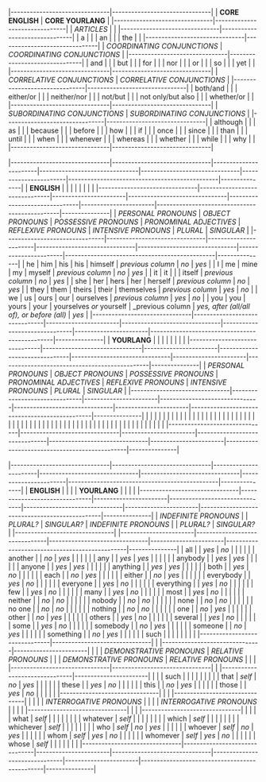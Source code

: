 |-------------------------------|-------------------------------|
| **CORE ENGLISH** 		| **CORE YOURLANG**		|
|-------------------------------|-------------------------------|
| _ARTICLES_			|				|
|-------------------------------|-------------------------------|
| a				|				|
| an				|				|
| the				|				|
|-------------------------------|-------------------------------|
| _COORDINATING CONJUNCTIONS_ 	| _COORDINATING CONJUNCTIONS_	|
|-------------------------------|-------------------------------|
| and 				|				|
| but 				|				|
| for 				|				|
| nor 				|				|
| or 				|				|
| so 				|				|
| yet 				|				|
|-------------------------------|-------------------------------|
| _CORRELATIVE CONJUNCTIONS_ 	| _CORRELATIVE CONJUNCTIONS_	|
|-------------------------------|-------------------------------|
| both/and 			|				|
| either/or 			|				|
| neither/nor 			|				|
| not/but 			|				|
| not only/but also 		|				|
| whether/or 			|				|
|-------------------------------|-------------------------------|
| _SUBORDINATING CONJUNCTIONS_	| _SUBORDINATING CONJUNCTIONS_	|
|-------------------------------|-------------------------------|
| although			|				|
| as				|				|
| because 			|				|
| before			|				|
| how				|				|
| if 				|				|
| once				|				|
| since				|				|
| than				|				|
| until				|				|
| when 				|				|
| whenever			|				|
| whereas			|				|
| whether			|				|
| while				|				|
| why 				|				|
|-------------------------------|-------------------------------|

|-------------------------------|-------------------------------|-----------------------|-------------------------------|-------------------------------|-----------------------|-----------------------------------------------|---------------|
| **ENGLISH**			|				|			|				|				|			|						|		|
|-------------------------------|-------------------------------|-----------------------|-------------------------------|-------------------------------|-----------------------|-----------------------------------------------|---------------|
| _PERSONAL PRONOUNS_		| _OBJECT PRONOUNS_		| _POSSESSIVE PRONOUNS_ | _PRONOMINAL ADJECTIVES_	| _REFLEXIVE PRONOUNS_		| _INTENSIVE PRONOUNS_	| _PLURAL_ 					| _SINGULAR_	|
|-------------------------------|-------------------------------|-----------------------|-------------------------------|-------------------------------|-----------------------|-----------------------------------------------|---------------|
| he 				| him 				| his 			| his				| himself			| _previous column_	| _no_						| _yes_		|
| I 				| me				| mine			| my				| myself			| _previous column_	| _no_ 						| _yes_		|
| it 				| it				| 			|				| itself			| _previous column_	| _no_ 						| _yes_		|
| she 				| her				| hers			| her 				| herself			| _previous column_	| _no_ 						| _yes_		|
| they 				| them				| theirs		| their				| themselves			| _previous column_	| _yes_ 					| _no_		|
| we 				| us				| ours			| our 				| ourselves 			| _previous column_	| _yes_ 					| _no_		|
| you 				| you				| yours 		| your				| yourselves _or_ yourself	| _previous column	| _yes, after (all/all of), or before (all)_	| _yes_		|
|-------------------------------|-------------------------------|-----------------------|-------------------------------|-------------------------------|-----------------------|-----------------------------------------------|---------------|
| **YOURLANG**			|				|			|				|				|			|						|		|
|-------------------------------|-------------------------------|-----------------------|-------------------------------|-------------------------------|-----------------------|-----------------------------------------------|---------------|
| _PERSONAL PRONOUNS_		| _OBJECT PRONOUNS_		| _POSSESSIVE PRONOUNS_	| _PRONOMINAL ADJECTIVES_	| _REFLEXIVE PRONOUNS_		| _INTENSIVE PRONOUNS_	| _PLURAL_					| _SINGULAR_	|
|-------------------------------|-------------------------------|-----------------------|-------------------------------|-------------------------------|-----------------------|-----------------------------------------------|---------------|
|				|				|			|				|				|			|						|		|
|				|				|			|				|				|			|						|		|
|				|				|			|				|				|			|						|		|
|				|				|			|				|				|			|						|		|
|				|				|			|				|				|			|						|		|
|				|				|			|				|				|			|						|		|
|				|				|			|				|				|			|						|		|
|-------------------------------|-------------------------------|-----------------------|-------------------------------|-------------------------------|-----------------------|-----------------------------------------------|---------------|

|-------------------------------|-------------------------------|-----------------------|-------------------------------|-------------------------------|-----------------------|-----------------------------------------------|---------------|
| **ENGLISH**			|				|			|				| **YOURLANG**			|			|						|		|
|-------------------------------|-------------------------------|-----------------------|-------------------------------|-------------------------------|-----------------------|-----------------------------------------------|---------------|
| _INDEFINITE PRONOUNS_ 	|				| _PLURAL?_		| _SINGULAR?_			| _INDEFINITE PRONOUNS_		|			| _PLURAL?_					| _SINGULAR?_	|
|-------------------------------|				|-----------------------|-------------------------------|-------------------------------|-----------------------|-----------------------------------------------|---------------|
| all				|				| _yes_			| _no_				|				|			|						|		|
| another			|				| _no_			| _yes_				|				|			|						|		|
| any 				|				| _yes_			| _yes_				|				|			|						|		|
| anybody			|				| _yes_			| _yes_				|				|			|						|		|
| anyone			|				| _yes_			| _yes_				|				|			|						|		|
| anything			|				| _yes_			| _yes_				|				|			|						|		|
| both 				|				| _yes_			| _no_				|				|			|						|		|
| each 				|				| _no_			| _yes_				|				|			|						|		|
| either 			|				| _no_			| _yes_				|				|			|						|		|
| everybody			|				| _yes_			| _no_				|				|			|						|		|
| everyone			|				| _yes_			| _no_				|				|			|						|		|
| everything 			|				| _yes_			| _no_				|				|			|						|		|
| few				|				| _yes_			| _no_				|				|			|						|		|
| many				|				| _yes_			| _no_				|				|			|						|		|
| most				|				| _yes_			| _no_				|				|			|						|		|
| neither			|				| _no_			| _no_				|				|			|						|		|
| nobody			|				| _no_			| _no_				|				|			|						|		|
| none				|				| _no_			| _no_				|				|			|						|		|
| no one			|				| _no_			| _no_				|				|			|						|		|
| nothing			|				| _no_			| _no_				|				|			|						|		|
| one				|				| _no_			| _yes_				|				|			|						|		|
| other				|				| _no_			| _yes_				|				|			|						|		|
| others			|				| _yes_			| _no_				|				|			|						|		|
| several			|				| _yes_			| _no_				|				|			|						|		|
| some				|				| _yes_			| _no_				|				|			|						|		|
| somebody			|				| _no_			| _yes_				|				|			|						|		|
| someone			|				| _no_			| _yes_				|				|			|						|		|
| something			|				| _no_			| _yes_				|				|			|						|		|
| such				|				|			|				|				|			|						|		|
|-------------------------------|-------------------------------|			|				|-------------------------------|-----------------------|						|		|
| _DEMONSTRATIVE PRONOUNS_	| _RELATIVE PRONOUNS_		|			|				| _DEMONSTRATIVE PRONOUNS_	| _RELATIVE PRONOUNS_ 	|						|		|
|-------------------------------|-------------------------------|			|				|-------------------------------|-----------------------|						|		|
| such				|				|			|				|				|			|						|		|
| that				| _self_			| _no_			| _yes_				|				|			|						|		|
| these				| 				| _yes_			| _no_				|				|			|						|		|
| this				|				| _no_			| _yes_				|				|			|						|		|
| those				|				| _yes_			| _no_				|				|			|						|		|
|-------------------------------|				|			|				|-------------------------------|			|						|		|
| _INTERROGATIVE PRONOUNS_	|				|			|				| _INTERROGATIVE PRONOUNS_	|			|						|		|
|-------------------------------|				|			|				|-------------------------------|			|						|		|
| what				| _self_			|			|				|				|			|						|		|
| whatever			| _self_			|			|				|				|			|						|		|
| which				| _self_			|			|				|				|			|						|		|
| whichever			| _self_			|			|				|				|			|						|		|
| who 				| _self_			| _no_			| _yes_				|				|			|						|		|
| whoever			| _self_			| _no_			| _yes_				|				|			|						|		|
| whom				| _self_			| _yes_			| _no_				|				|			|						|		|
| whomever			| _self_			| _yes_			| _no_				|				|			|						|		|
| whose 			| _self_			|			|				|				|			|						|		|
|-------------------------------|-------------------------------|-----------------------|-------------------------------|-------------------------------|-----------------------|-----------------------------------------------|---------------|
